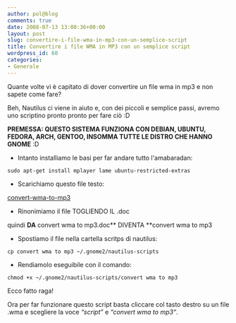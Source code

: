 ```yaml
---
author: pol@blog
comments: true
date: 2008-07-13 13:00:36+00:00
layout: post
slug: convertire-i-file-wma-in-mp3-con-un-semplice-script
title: Convertire i file WMA in MP3 con un semplice script
wordpress_id: 60
categories:
- Generale
---
```


Quante volte vi è capitato di dover convertire un file wma in mp3 e non sapete come fare?

Beh, Nautilus ci viene in aiuto e, con dei piccoli e semplice passi, avremo uno scriptino pronto pronto per fare ciò :D

**PREMESSA: QUESTO SISTEMA FUNZIONA CON DEBIAN, UBUNTU, FEDORA, ARCH, GENTOO, INSOMMA TUTTE LE DISTRO CHE HANNO GNOME** :D



	
  * Intanto installiamo le basi per far andare tutto l'amabaradan:


`sudo apt-get install mplayer lame ubuntu-restricted-extras`



	
  * Scarichiamo questo file testo:


[convert-wma-to-mp3](http://polslinux.wordpress.com/2008/07/13/convertire-i-file-wma-in-mp3-con-un-semplice-script/convert-wma-to-mp3/)



	
  * Rinonimiamo il file TOGLIENDO IL .doc


quindi **DA** convert wma to mp3.doc** DIVENTA **convert wma to mp3



	
  * Spostiamo il file nella cartella scritps di nautilus:


`cp convert wma to mp3 ~/.gnome2/nautilus-scripts`



	
  * Rendiamolo eseguibile con il comando:


`chmod +x ~/.gnome2/nautilus-scripts/convert wma to mp3`

Ecco fatto raga!

Ora per far funzionare questo script basta cliccare col tasto destro su un file .wma e scegliere la voce _“script”_ e _“convert wma to mp3“_.
